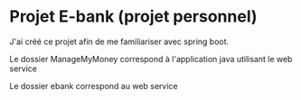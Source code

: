 # Projet E-bank (projet personnel)

J'ai créé ce projet afin de me familiariser avec spring boot.

Le dossier ManageMyMoney correspond à l'application java utilisant le web service

Le dossier ebank correspond au web service
